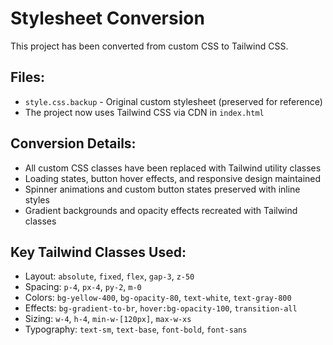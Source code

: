 # Stylesheet Conversion

This project has been converted from custom CSS to Tailwind CSS.

## Files:
- `style.css.backup` - Original custom stylesheet (preserved for reference)
- The project now uses Tailwind CSS via CDN in `index.html`

## Conversion Details:
- All custom CSS classes have been replaced with Tailwind utility classes
- Loading states, button hover effects, and responsive design maintained
- Spinner animations and custom button states preserved with inline styles
- Gradient backgrounds and opacity effects recreated with Tailwind classes

## Key Tailwind Classes Used:
- Layout: `absolute`, `fixed`, `flex`, `gap-3`, `z-50`
- Spacing: `p-4`, `px-4`, `py-2`, `m-0`
- Colors: `bg-yellow-400`, `bg-opacity-80`, `text-white`, `text-gray-800`
- Effects: `bg-gradient-to-br`, `hover:bg-opacity-100`, `transition-all`
- Sizing: `w-4`, `h-4`, `min-w-[120px]`, `max-w-xs`
- Typography: `text-sm`, `text-base`, `font-bold`, `font-sans`
